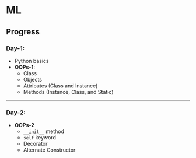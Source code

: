 # ML

## Progress

### Day-1:
- Python basics
- **OOPs-1**:
    - Class
    - Objects
    - Attributes (Class and Instance)
    - Methods (Instance, Class, and Static)
---
### Day-2:
- **OOPs-2**
    - `__init__` method
    - `self` keyword
    - Decorator
    - Alternate Constructor
